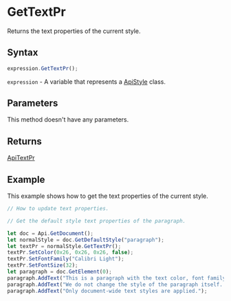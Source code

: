 # GetTextPr

Returns the text properties of the current style.

## Syntax

```javascript
expression.GetTextPr();
```

`expression` - A variable that represents a [ApiStyle](../ApiStyle.md) class.

## Parameters

This method doesn't have any parameters.

## Returns

[ApiTextPr](../../ApiTextPr/ApiTextPr.md)

## Example

This example shows how to get the text properties of the current style.

```javascript editor-docx
// How to update text properties.

// Get the default style text properties of the paragraph.

let doc = Api.GetDocument();
let normalStyle = doc.GetDefaultStyle("paragraph");
let textPr = normalStyle.GetTextPr();
textPr.SetColor(0x26, 0x26, 0x26, false);
textPr.SetFontFamily("Calibri Light");
textPr.SetFontSize(32);
let paragraph = doc.GetElement(0);
paragraph.AddText("This is a paragraph with the text color, font family and font size set using the text style. ");
paragraph.AddText("We do not change the style of the paragraph itself. ");
paragraph.AddText("Only document-wide text styles are applied.");
```
